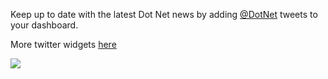 Keep up to date with the latest Dot Net news by adding [@DotNet](https://twitter.com/DotNet) tweets to your dashboard.

More twitter widgets [here](https://marketplace.visualstudio.com/search?term=trevellick&target=VSTS&category=All%20categories&sortBy=Downloads)


![](https://github.com/GregTrevellick/VsixTwitterWidget/blob/master/Src/@DotNet/artefacts/Screenshot.png?raw=true)